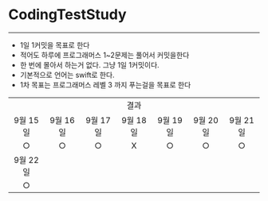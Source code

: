 # CodingTestStudy
------
- 1일 1커밋을 목표로 한다
- 적어도 하루에 프로그래머스 1~2문제는 풀어서 커밋을한다
- 한 번에 몰아서 하는거 없다. 그냥 1일 1커밋이다.
- 기본적으로 언어는 swift로 한다.
- 1차 목표는 프로그래머스 레벨 3 까지 푸는걸을 목표로 한다 

<table>
  <tr>
    <td colspan="7" align= "center">결과</td>
  </tr>
  <tr>
    <td align= "center">9월 15일</td>
    <td align= "center">9월 16일</td>
    <td align= "center">9월 17일</td>
    <td align= "center">9월 18일</td>
    <td align= "center">9월 19일</td>
    <td align= "center">9월 20일</td>
    <td align= "center">9월 21일</td>
  </tr>
  <tr>
    <td align= "center">○</td>
    <td align= "center">○</td>
    <td align= "center">○</td>
    <td align= "center">X</td>
    <td align= "center">○</td>
    <td align= "center">○</td>
    <td align= "center">○</td>
  </tr>
    <tr>
    <td align= "center">9월 22일</td>
  </tr>
  <tr>
    <td align= "center">○</td>
  </tr>
</table>
